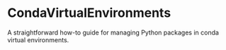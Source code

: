 # CondaVirtualEnvironments
A straightforward how-to guide for managing Python packages in conda virtual environments.
